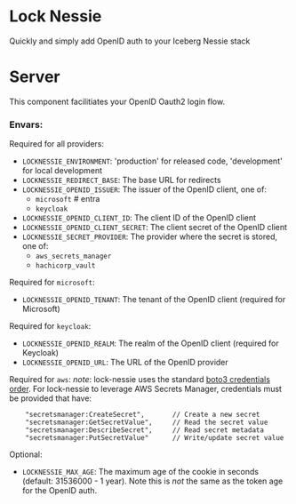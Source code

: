 # Lock Nessie

Quickly and simply add OpenID auth to your Iceberg Nessie stack


# Server
This component facilitiates your OpenID Oauth2 login flow.

### Envars:
Required for all providers:
- `LOCKNESSIE_ENVIRONMENT`: 'production' for released code, 'development' for local development
- `LOCKNESSIE_REDIRECT_BASE`: The base URL for redirects
- `LOCKNESSIE_OPENID_ISSUER`: The issuer of the OpenID client, one of:
    - `microsoft` # entra
    - `keycloak`
- `LOCKNESSIE_OPENID_CLIENT_ID`: The client ID of the OpenID client
- `LOCKNESSIE_OPENID_CLIENT_SECRET`: The client secret of the OpenID client
- `LOCKNESSIE_SECRET_PROVIDER`: The provider where the secret is stored, one of:
    - `aws_secrets_manager`
    - `hachicorp_vault`

Required for `microsoft`:
- `LOCKNESSIE_OPENID_TENANT`: The tenant of the OpenID client (required for Microsoft)

Required for `keycloak`:
- `LOCKNESSIE_OPENID_REALM`: The realm of the OpenID client (required for Keycloak)
- `LOCKNESSIE_OPENID_URL`: The URL of the OpenID provider

Required for `aws`:
_note_: lock-nessie uses the standard [boto3 credentials order](https://boto3.amazonaws.com/v1/documentation/api/latest/guide/credentials.html). For lock-nessie to leverage AWS Secrets Manager, credentials must be provided that have:
```
    "secretsmanager:CreateSecret",       // Create a new secret
    "secretsmanager:GetSecretValue",     // Read the secret value
    "secretsmanager:DescribeSecret",     // Read secret metadata
    "secretsmanager:PutSecretValue"      // Write/update secret value
```

Optional:
- `LOCKNESSIE_MAX_AGE`: The maximum age of the cookie in seconds (default: 31536000 - 1 year). Note this is _not_ the same as the token age for the OpenID auth.

